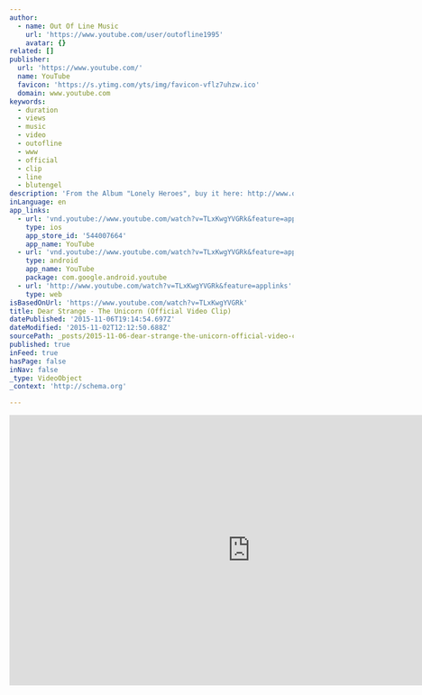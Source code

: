 ```yaml
---
author:
  - name: Out Of Line Music
    url: 'https://www.youtube.com/user/outofline1995'
    avatar: {}
related: []
publisher:
  url: 'https://www.youtube.com/'
  name: YouTube
  favicon: 'https://s.ytimg.com/yts/img/favicon-vflz7uhzw.ico'
  domain: www.youtube.com
keywords:
  - duration
  - views
  - music
  - video
  - outofline
  - www
  - official
  - clip
  - line
  - blutengel
description: 'From the Album "Lonely Heroes", buy it here: http://www.outofline.de/albumteaser/dearstrange_lonelyheroes.html Music by Romain Frequency Lyrics and Vocals by Dorian E Out Of Line Music www.outofline.de, www.outoflineshop.de, www.outofline.tv, www.facebook.com/outoflinelabel, www.twitter.com/outofline VIDEO CREDITS: Directed by Carlo Roberti www.carloroberti.com Video production by Solobuio Visual Factory www.solobuio.com Written and edited by Carlo Roberti and Marco Colassi D.o.p.'
inLanguage: en
app_links:
  - url: 'vnd.youtube://www.youtube.com/watch?v=TLxKwgYVGRk&feature=applinks'
    type: ios
    app_store_id: '544007664'
    app_name: YouTube
  - url: 'vnd.youtube://www.youtube.com/watch?v=TLxKwgYVGRk&feature=applinks'
    type: android
    app_name: YouTube
    package: com.google.android.youtube
  - url: 'http://www.youtube.com/watch?v=TLxKwgYVGRk&feature=applinks'
    type: web
isBasedOnUrl: 'https://www.youtube.com/watch?v=TLxKwgYVGRk'
title: Dear Strange - The Unicorn (Official Video Clip)
datePublished: '2015-11-06T19:14:54.697Z'
dateModified: '2015-11-02T12:12:50.688Z'
sourcePath: _posts/2015-11-06-dear-strange-the-unicorn-official-video-clip.md
published: true
inFeed: true
hasPage: false
inNav: false
_type: VideoObject
_context: 'http://schema.org'

---
```

<iframe src="https://cdn.embedly.com/widgets/media.html?src=https%3A%2F%2Fwww.youtube.com%2Fembed%2FTLxKwgYVGRk%3Ffeature%3Doembed&amp;url=https%3A%2F%2Fwww.youtube.com%2Fwatch%3Fv%3DTLxKwgYVGRk&amp;image=https%3A%2F%2Fi.ytimg.com%2Fvi%2FTLxKwgYVGRk%2Fhqdefault.jpg&amp;key=b7d04c9b404c499eba89ee7072e1c4f7&amp;type=text%2Fhtml&amp;schema=youtube" width="854" height="480" scrolling="no" frameborder="0" allowfullscreen="allowfullscreen" style=""></iframe>